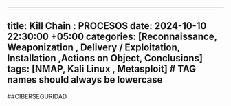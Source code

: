---
title: Kill Chain : PROCESOS
date: 2024-10-10 22:30:00 +05:00
categories: [Reconnaissance, Weaponization , Delivery / Exploitation, Installation ,Actions on Object, Conclusions]
tags: [NMAP, Kali Linux , Metasploit]  # TAG names should always be lowercase
--


##CIBERSEGURIDAD 
